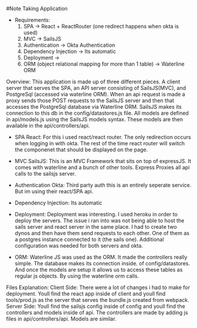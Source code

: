 #Note Taking Application

- Requirements:
    1. SPA -> React + ReactRouter (one redirect happens when okta is used)
    2. MVC -> SailsJS
    3. Authentication -> Okta Authentication
    4. Dependency Injection -> Its automatic
    5. Deployment -> 
    6. ORM (object relational mapping for more than 1 table) -> Waterline ORM

Overview:
    This application is made up of three different pieces. A client server that serves the SPA, an API 
    server consisting of SailsJS(MVC), and PostgreSql (accessed via waterline ORM). When an api request is 
    made a proxy sends those POST requests to the SailsJS server and then that accesses the PostgreSql
    database via Waterline ORM. SailsJS makes its connection to this db in the config/datastores.js file.
    All models are defined in api/models.js using the SailsJS models syntax. These models are then available
    in the api/controllers/api. 

- SPA
    React: For this i used react/react router. The only redirection occurs when logging in with okta. 
    The rest of the time react router will switch the componenet that should be displayed on the page. 

- MVC
    SailsJS: This is an MVC Framework that sits on top of expressJS. It comes with waterline and a bunch of 
    other tools. Express Proxies all api calls to the sailsjs server. 

- Authentication
    Okta: Third party auth this is an entirely seperate service. But im using their react/SPA api. 

- Dependency Injection:
   Its automatic

- Deployment:
	Deployment was interesting. I used heroku in order to deploy the servers. The issue i ran into was 
	not being able to host the sails server and react server in the same place. I had to create two dynos
	and then have them send requests to each other. One of them as a postgres instance connected to it (the sails one).
	Additional configuration was needed for both servers and okta. 
- ORM:
	Waterline JS was used as the ORM. It made the controllers really simple. The database makes its connection inside. of 
	config/datastores. And once the models are setup it allows us to access these tables as regular js objects. By using
	the waterline orm calls. 


Files Explanation:
	Client Side:
		There were a lot of changes i had to make for deployment. Youll find the react app inside of client and youll find tools/prod.js
		as the server that serves the bundle.js created from webpack. 
	Server Side:
		Youll find the sailsjs config inside of config and youll find the controllers and models inside of api. The controllers are made by adding 
		js files in api/controllers/api. Models are similar.

